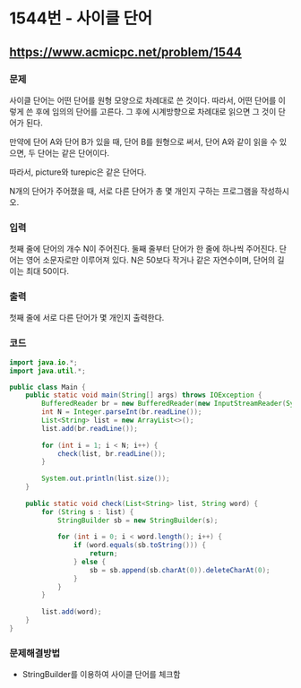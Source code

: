 # 1544번 - 사이클 단어

## https://www.acmicpc.net/problem/1544

### 문제

사이클 단어는 어떤 단어를 원형 모양으로 차례대로 쓴 것이다. 따라서, 어떤 단어를 이렇게 쓴 후에 임의의 단어를 고른다. 그 후에 시계방향으로 차례대로 읽으면 그 것이 단어가 된다.

만약에 단어 A와 단어 B가 있을 때, 단어 B를 원형으로 써서, 단어 A와 같이 읽을 수 있으면, 두 단어는 같은 단어이다.

따라서, picture와 turepic은 같은 단어다.

N개의 단어가 주어졌을 때, 서로 다른 단어가 총 몇 개인지 구하는 프로그램을 작성하시오.
  
### 입력

첫째 줄에 단어의 개수 N이 주어진다. 둘째 줄부터 단어가 한 줄에 하나씩 주어진다. 단어는 영어 소문자로만 이루어져 있다. N은 50보다 작거나 같은 자연수이며, 단어의 길이는 최대 50이다.

### 출력

첫째 줄에 서로 다른 단어가 몇 개인지 출력한다.

### 코드

``` java
import java.io.*;
import java.util.*;

public class Main {
	public static void main(String[] args) throws IOException {
		BufferedReader br = new BufferedReader(new InputStreamReader(System.in));
		int N = Integer.parseInt(br.readLine());
		List<String> list = new ArrayList<>();
		list.add(br.readLine());
		
		for (int i = 1; i < N; i++) {
			check(list, br.readLine());
		}
		
		System.out.println(list.size());
	}
	
	public static void check(List<String> list, String word) {
		for (String s : list) {
			StringBuilder sb = new StringBuilder(s);
			
			for (int i = 0; i < word.length(); i++) {
				if (word.equals(sb.toString())) {
					return;
				} else {
					sb = sb.append(sb.charAt(0)).deleteCharAt(0);
				}
			}
		}
		
		list.add(word);
	}
}
```

### 문제해결방법

* StringBuilder를 이용하여 사이클 단어를 체크함
